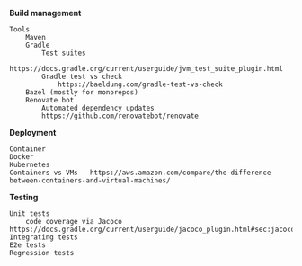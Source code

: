 **Build management**

    Tools
        Maven
        Gradle
            Test suites 
                https://docs.gradle.org/current/userguide/jvm_test_suite_plugin.html
            Gradle test vs check
                https://baeldung.com/gradle-test-vs-check
        Bazel (mostly for monorepos)
        Renovate bot 
            Automated dependency updates
            https://github.com/renovatebot/renovate

**Deployment**

    Container
    Docker
    Kubernetes
    Containers vs VMs - https://aws.amazon.com/compare/the-difference-between-containers-and-virtual-machines/

**Testing**

    Unit tests
        code coverage via Jacoco https://docs.gradle.org/current/userguide/jacoco_plugin.html#sec:jacoco_dependency_management
    Integrating tests
    E2e tests
    Regression tests

    

